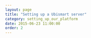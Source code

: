 ```yaml
---
layout: page
title: "Setting up a Ubismart server"
category: setting_up_our_platform
date: 2015-06-23 11:00:00
order: 2
---
```



